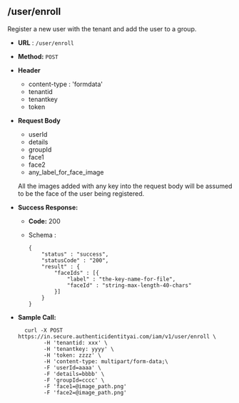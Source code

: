 ## /user/enroll

Register a new user with the tenant and add the user to a group.

* **URL** : `/user/enroll`
  
* **Method:** `POST`

* **Header**
	
	- content-type : 'formdata'
	- tenantid 
	- tenantkey
	- token
	
* **Request Body**

	- userId
	- details
	- groupId
	- face1
	- face2
	- any\_label\_for\_face\_image

  All the images added with any key into the request body will be assumed to be the face of the user being registered.
  
* **Success Response:**

  * **Code:** 200 <br />
  * Schema : 
		
			
		{
			"status" : "success",
			"statusCode" : "200",
			"result" : {
				"faceIds" : [{
					"label" : "the-key-name-for-file",
					"faceId" : "string-max-length-40-chars"
				}]
			}
		}
		
	

* **Sample Call:**

   	
    	curl -X POST https://in.secure.authenticidentityai.com/iam/v1/user/enroll \
			  -H 'tenantid: xxx' \
		  	  -H 'tenantkey: yyyy' \
		  	  -H 'token: zzzz' \
		  	  -H 'content-type: multipart/form-data;\
		  	  -F 'userId=aaaa' \
		  	  -F 'details=bbbb' \
		  	  -F 'groupId=cccc' \
		  	  -F 'face1=@image_path.png' 
		  	  -F 'face2=@image_path.png'
                

    	
